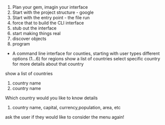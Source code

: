 1. Plan your gem, imagin your interface
2. Start with the project structure - google
3. Start with the entry point - the file run
4. force that to build the CLI interface
5. stub out the interface
6. start making things real
7. discover objects
8. program


- A command line interface for counties, starting with user types different options (1...6)
 for regions
 show a list of countries
 select specific country for more details about that country


 show a list of countries
 1. country name
 2. country name

 Which country would you like to know details
 1. country name, capital, currency,population, area, etc

 ask the user if they would like to consider the menu again!  